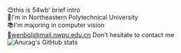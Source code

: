 :blush:this is 54wb' brief intro   
:school:I'm in Northeastern Polytechnical University   
:books:I'm majoring in computer vision  
:love_letter:wenboli@mail.nwpu.edu.cn     Don't hesitate to contact me     
![Anurag's GitHub stats](https://github-readme-stats.vercel.app/api?username=54wb&show_icons=true&theme=tokyonight)

<!--
**54wb/54wb** is a ✨ _special_ ✨ repository because its `README.md` (this file) appears on your GitHub profile.

Here are some ideas to get you started:

- 🔭 I’m currently working on ...
- 🌱 I’m currently learning ...
- 👯 I’m looking to collaborate on ...
- 🤔 I’m looking for help with ...
- 💬 Ask me about ...
- 📫 How to reach me: ...
- 😄 Pronouns: ...
- ⚡ Fun fact: ...
-->
